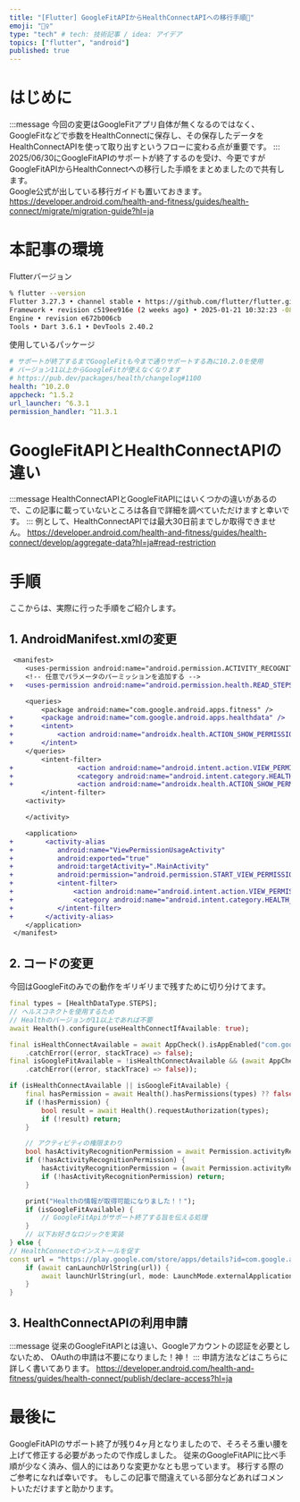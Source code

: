 ```yaml
---
title: "[Flutter] GoogleFitAPIからHealthConnectAPIへの移行手順📄"
emoji: "🚶‍♀️"
type: "tech" # tech: 技術記事 / idea: アイデア
topics: ["flutter", "android"]
published: true
---
```


# はじめに
:::message
今回の変更はGoogleFitアプリ自体が無くなるのではなく、GoogleFitなどで歩数をHealthConnectに保存し、その保存したデータをHealthConnectAPIを使って取り出すというフローに変わる点が重要です。
:::
2025/06/30にGoogleFitAPIのサポートが終了するのを受け、今更ですがGoogleFitAPIからHealthConnectへの移行した手順をまとめましたので共有します。
<br>
Google公式が出している移行ガイドも置いておきます。
https://developer.android.com/health-and-fitness/guides/health-connect/migrate/migration-guide?hl=ja

# 本記事の環境
Flutterバージョン
```bash
% flutter --version
Flutter 3.27.3 • channel stable • https://github.com/flutter/flutter.git
Framework • revision c519ee916e (2 weeks ago) • 2025-01-21 10:32:23 -0800
Engine • revision e672b006cb
Tools • Dart 3.6.1 • DevTools 2.40.2

```
使用しているパッケージ
```yaml:pubspec.yaml
# サポートが終了するまでGoogleFitも今まで通りサポートする為に10.2.0を使用
# バージョン11以上からGoogleFitが使えなくなります
# https://pub.dev/packages/health/changelog#1100
health: ^10.2.0
appcheck: ^1.5.2
url_launcher: ^6.3.1
permission_handler: ^11.3.1
```

# GoogleFitAPIとHealthConnectAPIの違い
:::message
HealthConnectAPIとGoogleFitAPIにはいくつかの違いがあるので、この記事に載っていないところは各自で詳細を調べていただけますと幸いです。
:::
例として、HealthConnectAPIでは最大30日前までしか取得できません。
https://developer.android.com/health-and-fitness/guides/health-connect/develop/aggregate-data?hl=ja#read-restriction

# 手順
ここからは、実際に行った手順をご紹介します。
## 1. AndroidManifest.xmlの変更
```diff xml:AndroidManifest.xml
 <manifest>
    <uses-permission android:name="android.permission.ACTIVITY_RECOGNITION"/>
    <!-- 任意でパラメータのパーミッションを追加する -->
+   <uses-permission android:name="android.permission.health.READ_STEPS"/>

    <queries>
        <package android:name="com.google.android.apps.fitness" />
+       <package android:name="com.google.android.apps.healthdata" />
+       <intent>
+           <action android:name="androidx.health.ACTION_SHOW_PERMISSIONS_RATIONALE" />
+       </intent>
    </queries>
        <intent-filter>
+                <action android:name="android.intent.action.VIEW_PERMISSION_USAGE" />
+                <category android:name="android.intent.category.HEALTH_PERMISSIONS" />
+                <action android:name="androidx.health.ACTION_SHOW_PERMISSIONS_RATIONALE" />
        </intent-filter>
    <activity>

    </activity>

    <application>
+        <activity-alias
+           android:name="ViewPermissionUsageActivity"
+           android:exported="true"
+           android:targetActivity=".MainActivity"
+           android:permission="android.permission.START_VIEW_PERMISSION_USAGE">
+           <intent-filter>
+               <action android:name="android.intent.action.VIEW_PERMISSION_USAGE" />
+               <category android:name="android.intent.category.HEALTH_PERMISSIONS" />
+           </intent-filter>
+        </activity-alias>
    </application>
 </manifest>
```

## 2. コードの変更
今回はGoogleFitのみでの動作をギリギリまで残すために切り分けてます。

```dart
final types = [HealthDataType.STEPS];
// ヘルスコネクトを使用するため
// Healthのバージョンが11以上であれば不要
await Health().configure(useHealthConnectIfAvailable: true);

final isHealthConnectAvailable = await AppCheck().isAppEnabled("com.google.android.apps.healthdata")
    .catchError((error, stackTrace) => false);
final isGoogleFitAvailable = !isHealthConnectAvailable && (await AppCheck().isAppEnabled("com.google.android.apps.fitness")
    .catchError((error, stackTrace) => false));

if (isHealthConnectAvailable || isGoogleFitAvailable) {
    final hasPermission = await Health().hasPermissions(types) ?? false;
    if (!hasPermission) {
        bool result = await Health().requestAuthorization(types);
        if (!result) return;
    }

    // アクティビティの権限まわり
    bool hasActivityRecognitionPermission = await Permission.activityRecognition.isGranted;
    if (!hasActivityRecognitionPermission) {
        hasActivityRecognitionPermission = (await Permission.activityRecognition.request()).isGranted;
        if (!hasActivityRecognitionPermission) return;
    }

    print("Healthの情報が取得可能になりました！！");
    if (isGoogleFitAvailable) {
        // GoogleFitApiがサポート終了する旨を伝える処理
    }
    // 以下お好きなロジックを実装
} else {
// HealthConnectのインストールを促す
const url = "https://play.google.com/store/apps/details?id=com.google.android.apps.healthdata";
    if (await canLaunchUrlString(url)) {
        await launchUrlString(url, mode: LaunchMode.externalApplication);
    }
}
```

## 3. HealthConnectAPIの利用申請
:::message
従来のGoogleFitAPIとは違い、Googleアカウントの認証を必要としないため、
OAuthの申請は不要になりました！神！
:::
申請方法などはこちらに詳しく書いてあります。
https://developer.android.com/health-and-fitness/guides/health-connect/publish/declare-access?hl=ja

# 最後に
GoogleFitAPIのサポート終了が残り4ヶ月となりましたので、そろそろ重い腰を上げて修正する必要があったので作成しました。
従来のGoogleFitAPIに比べ手順が少なく済み、個人的にはありな変更かなとも思っています。
移行する際のご参考になれば幸いです。
もしこの記事で間違えている部分などあればコメントいただけますと助かります。